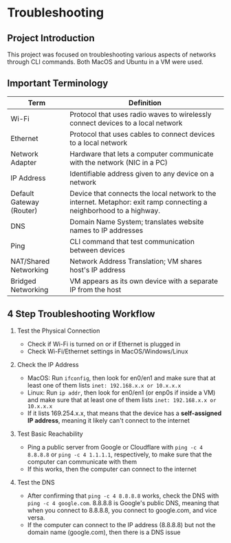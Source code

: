 # Troubleshooting

## Project Introduction

This project was focused on troubleshooting various aspects of networks through CLI commands. Both MacOS and Ubuntu in a VM were used. 

## Important Terminology

|Term|Definition|
|----|----------|
|Wi-Fi|Protocol that uses radio waves to wirelessly connect devices to a local network|
|Ethernet|Protocol that uses cables to connect devices to a local network|
|Network Adapter|Hardware that lets a computer communicate with the network (NIC in a PC)|
|IP Address|Identifiable address given to any device on a network|
|Default Gateway (Router)|Device that connects the local network to the internet. Metaphor: exit ramp connecting a neighborhood to a highway.|
|DNS|Domain Name System; translates website names to IP addresses|
|Ping|CLI command that test communication between devices|
|NAT/Shared Networking|Network Address Translation; VM shares host's IP address|
|Bridged Networking|VM appears as its own device with a separate IP from the host|

## 4 Step Troubleshooting Workflow

1. Test the Physical Connection
    - Check if Wi-Fi is turned on or if Ethernet is plugged in
    - Check Wi-Fi/Ethernet settings in MacOS/Windows/Linux

2. Check the IP Address
    - MacOS: Run `ifconfig`, then look for en0/en1 and make sure that at least one of them lists `inet: 192.168.x.x or 10.x.x.x`
    - Linux: Run `ip addr`, then look for en0/en1 (or enp0s if inside a VM) and make sure that at least one of them lists `inet: 192.168.x.x or 10.x.x.x`
    - If it lists 169.254.x.x, that means that the device has a **self-assigned IP address**, meaning it likely can't connect to the internet

3. Test Basic Reachability
    - Ping a public server from Google or Cloudflare with `ping -c 4 8.8.8.8` or `ping -c 4 1.1.1.1`, respectively, to make sure that the computer can communicate with them
    - If this works, then the computer can connect to the internet

4. Test the DNS
    - After confirming that `ping -c 4 8.8.8.8` works, check the DNS with `ping -c 4 google.com`. 8.8.8.8 is Google's public DNS, meaning that when you connect to 8.8.8.8, you connect to google.com, and vice versa. 
    - If the computer can connect to the IP address (8.8.8.8) but not the domain name (google.com), then there is a DNS issue

    ##